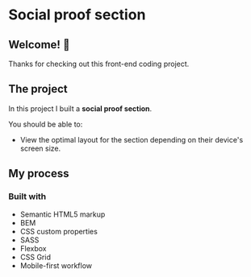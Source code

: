 # Social proof section

## Welcome! 👋
Thanks for checking out this front-end coding project.

## The project 

In this project I built a **social proof section**.

You should be able to:

- View the optimal layout for the section depending on their device's screen size.

## My process

### Built with

- Semantic HTML5 markup
- BEM
- CSS custom properties
- SASS
- Flexbox
- CSS Grid
- Mobile-first workflow
